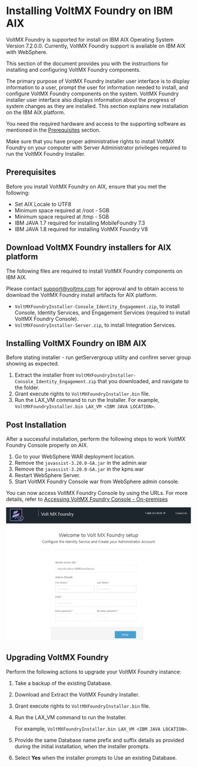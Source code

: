 # Installing VoltMX Foundry on IBM AIX

VoltMX Foundry is supported for install on IBM AIX Operating System Version 7.2.0.0\. Currently, VoltMX Foundry support is available on IBM AIX with WebSphere.

This section of the document provides you with the instructions for installing and configuring VoltMX Foundry components.

The primary purpose of VoltMX Foundry installer user interface is to display information to a user, prompt the user for information needed to install, and configure VoltMX Foundry components on the system. VoltMX Foundry installer user interface also displays information about the progress of system changes as they are installed. This section explains new installation on the IBM AIX platform.

You need the required hardware and access to the supporting software as mentioned in the [Prerequisites](Prerequisites.md) section.

Make sure that you have proper administrative rights to install VoltMX Foundry on your computer with Server Administrator privileges required to run the VoltMX Foundry Installer.

## Prerequisites

Before you install VoltMX Foundry on AIX, ensure that you met the following:

*   Set AIX Locale to UTF8
*   Minimum space required at /root - 5GB
*   Minimum space required at /tmp - 5GB
*   IBM JAVA 1.7 required for installing MobileFoundry 7.3
*   IBM JAVA 1.8 required for installing VoltMX Foundry V8

## Download VoltMX Foundry installers for AIX platform

The following files are required to install VoltMX Foundry components on IBM AIX.

Please contact [support@voltmx.com](mailto:support@voltmx.com) for approval and to obtain access to download the VoltMX Foundry install artifacts for AIX platform.

*   ``VoltMXFoundryInstaller-Console_Identity_Engagement.zip``, to install Console, Identity Services, and Engagement Services (required to install VoltMX Foundry Console).
*   `VoltMXFoundryInstaller-Server.zip`, to install Integration Services.
<!-- *   `VoltMXFoundryInstaller-Sync.zip`, to install Sync Services. -->

## Installing VoltMX Foundry on IBM AIX

Before stating installer - run getServergroup utility and confirm server group showing as expected.

1.  Extract the installer from `VoltMXFoundryInstaller-Console_Identity_Engagement.zip` that you downloaded, and navigate to the folder.
2.  Grant execute rights to `VoltMXFoundryInstaller.bin` file.
4.  Run the LAX_VM command to run the Installer.
    For example, `VoltMXFoundryInstaller.bin LAX_VM <IBM JAVA LOCATION>`.

## Post Installation

After a successful installation, perform the following steps to work VoltMX Foundry Console properly on AIX.

1.  Go to your WebSphere WAR deployment location.
2.  Remove the `javassist-3.20.0-GA.jar` in the admin.war
3.  Remove the `javassist-3.20.0-GA.jar` in the kpns.war
4.  Restart WebSphere Server.
5.  Start VoltMX Foundry Console war from WebSphere admin console.

You can now access VoltMX Foundry Console by using the URLs. For more details, refer to [Accessing VoltMX Foundry Console - On-premises](./../../../Foundry/voltmx_foundry_user_guide/Content/Introduction.md)


![](Resources/Images/MFWelcome.png)

## Upgrading VoltMX Foundry

Perform the following actions to upgrade your VoltMX Foundry instance:

1.  Take a backup of the existing Database.
2.  Download and Extract the VoltMX Foundry Installer.
3.  Grant execute rights to `VoltMXFoundryInstaller.bin` file.
4.  Run the LAX_VM command to run the Installer.

    For example, `VoltMXFoundryInstaller.bin LAX_VM <IBM JAVA LOCATION>`.

5.  Provide the same Database name prefix and suffix details as provided during the initial installation, when the installer prompts.
6.  Select **Yes** when the installer prompts to Use an existing Database.